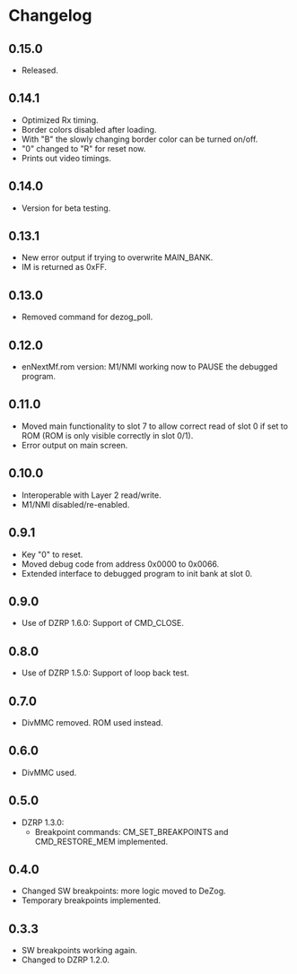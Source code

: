 # Changelog

## 0.15.0
- Released.

## 0.14.1
- Optimized Rx timing.
- Border colors disabled after loading.
- With "B" the slowly changing border color can be turned on/off.
- "0" changed to "R" for reset now.
- Prints out video timings.

## 0.14.0
- Version for beta testing.

## 0.13.1
- New error output if trying to overwrite MAIN_BANK.
- IM is returned as 0xFF.

## 0.13.0
- Removed command for dezog_poll.

## 0.12.0
- enNextMf.rom version: M1/NMI working now to PAUSE the debugged program.

## 0.11.0
- Moved main functionality to slot 7 to allow correct read of slot 0 if set to ROM (ROM is only visible correctly in slot 0/1).
- Error output on main screen.

## 0.10.0
- Interoperable with Layer 2 read/write.
- M1/NMI disabled/re-enabled.

## 0.9.1
- Key "0" to reset.
- Moved debug code from address 0x0000 to 0x0066.
- Extended interface to debugged program to init bank at slot 0.

## 0.9.0
- Use of DZRP 1.6.0: Support of CMD_CLOSE.

## 0.8.0
- Use of DZRP 1.5.0: Support of loop back test.

## 0.7.0
- DivMMC removed. ROM used instead.

## 0.6.0
- DivMMC used.

## 0.5.0
- DZRP 1.3.0:
	- Breakpoint commands: CM_SET_BREAKPOINTS and CMD_RESTORE_MEM implemented.

## 0.4.0
- Changed SW breakpoints: more logic moved to DeZog.
- Temporary breakpoints implemented.

## 0.3.3
- SW breakpoints working again.
- Changed to DZRP 1.2.0.
